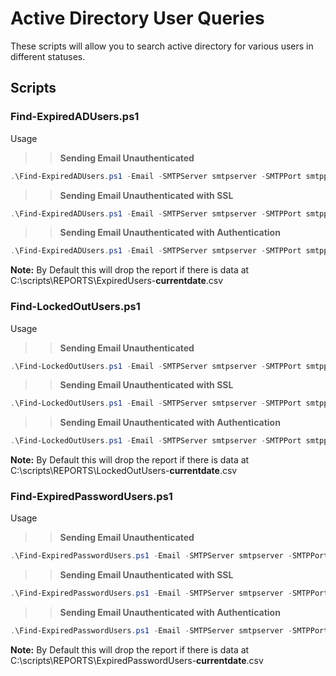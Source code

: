 # Active Directory User Queries

These scripts will allow you to search active directory for various users in different statuses.

## Scripts

### Find-ExpiredADUsers.ps1

Usage

>>__Sending Email Unauthenticated__

```powershell
.\Find-ExpiredADUsers.ps1 -Email -SMTPServer smtpserver -SMTPPort smtpport -FromEmail "fromemailaddress" -ToEmail "toemailaddres"
```

>>__Sending Email Unauthenticated with SSL__

```powershell
.\Find-ExpiredADUsers.ps1 -Email -SMTPServer smtpserver -SMTPPort smtpport -FromEmail "fromemailaddress" -ToEmail "toemailaddres" -UseSSL
```

>>__Sending Email Unauthenticated with Authentication__

```powershell
.\Find-ExpiredADUsers.ps1 -Email -SMTPServer smtpserver -SMTPPort smtpport -FromEmail "fromemailaddress" -ToEmail "toemailaddres" -UseSSL -EmailAuth -EmailUser emailusername -EmailPassword "emailpassword"
```

__Note:__ By Default this will drop the report if there is data at C:\scripts\REPORTS\ExpiredUsers-__currentdate__.csv

### Find-LockedOutUsers.ps1

Usage

>>__Sending Email Unauthenticated__

```powershell
.\Find-LockedOutUsers.ps1 -Email -SMTPServer smtpserver -SMTPPort smtpport -FromEmail "fromemailaddress" -ToEmail "toemailaddres"
```

>>__Sending Email Unauthenticated with SSL__

```powershell
.\Find-LockedOutUsers.ps1 -Email -SMTPServer smtpserver -SMTPPort smtpport -FromEmail "fromemailaddress" -ToEmail "toemailaddres" -UseSSL
```

>>__Sending Email Unauthenticated with Authentication__

```powershell
.\Find-LockedOutUsers.ps1 -Email -SMTPServer smtpserver -SMTPPort smtpport -FromEmail "fromemailaddress" -ToEmail "toemailaddres" -UseSSL -EmailAuth -EmailUser emailusername -EmailPassword "emailpassword"
```

__Note:__ By Default this will drop the report if there is data at C:\scripts\REPORTS\LockedOutUsers-__currentdate__.csv

### Find-ExpiredPasswordUsers.ps1

Usage

>>__Sending Email Unauthenticated__

```powershell
.\Find-ExpiredPasswordUsers.ps1 -Email -SMTPServer smtpserver -SMTPPort smtpport -FromEmail "fromemailaddress" -ToEmail "toemailaddres"
```

>>__Sending Email Unauthenticated with SSL__

```powershell
.\Find-ExpiredPasswordUsers.ps1 -Email -SMTPServer smtpserver -SMTPPort smtpport -FromEmail "fromemailaddress" -ToEmail "toemailaddres" -UseSSL
```

>>__Sending Email Unauthenticated with Authentication__

```powershell
.\Find-ExpiredPasswordUsers.ps1 -Email -SMTPServer smtpserver -SMTPPort smtpport -FromEmail "fromemailaddress" -ToEmail "toemailaddres" -UseSSL -EmailAuth -EmailUser emailusername -EmailPassword "emailpassword"
```

__Note:__ By Default this will drop the report if there is data at C:\scripts\REPORTS\ExpiredPasswordUsers-__currentdate__.csv

